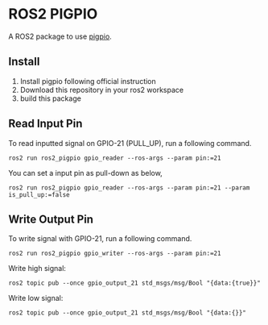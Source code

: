 # ROS2 PIGPIO

A ROS2 package to use [pigpio](http://abyz.me.uk/rpi/pigpio/).

## Install

1. Install pigpio following official instruction
1. Download this repository in your ros2 workspace
1. build this package


## Read Input Pin

To read inputted signal on GPIO-21 (PULL_UP), run a following command. 
```
ros2 run ros2_pigpio gpio_reader --ros-args --param pin:=21
```

You can set a input pin as pull-down as below, 
```
ros2 run ros2_pigpio gpio_reader --ros-args --param pin:=21 --param is_pull_up:=false
```

## Write Output Pin
To write signal with GPIO-21, run a following command. 
```
ros2 run ros2_pigpio gpio_writer --ros-args --param pin:=21 
```

Write high signal:
```
ros2 topic pub --once gpio_output_21 std_msgs/msg/Bool "{data:{true}}"
```

Write low signal:
```
ros2 topic pub --once gpio_output_21 std_msgs/msg/Bool "{data:{}}"
```